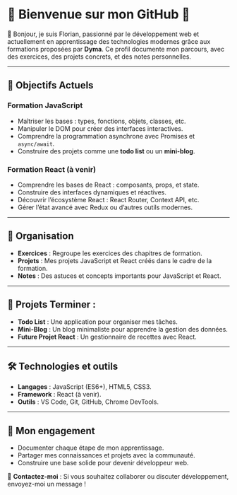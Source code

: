 # 🌟 Bienvenue sur mon GitHub 🌟

👋 Bonjour, je suis Florian, passionné par le développement web et actuellement en apprentissage des technologies modernes grâce aux formations proposées par **Dyma**. Ce profil documente mon parcours, avec des exercices, des projets concrets, et des notes personnelles.

---

## 🎯 Objectifs Actuels
### Formation JavaScript
- Maîtriser les bases : types, fonctions, objets, classes, etc.
- Manipuler le DOM pour créer des interfaces interactives.
- Comprendre la programmation asynchrone avec Promises et `async/await`.
- Construire des projets comme une **todo list** ou un **mini-blog**.

### Formation React (à venir)
- Comprendre les bases de React : composants, props, et state.
- Construire des interfaces dynamiques et réactives.
- Découvrir l’écosystème React : React Router, Context API, etc.
- Gérer l’état avancé avec Redux ou d’autres outils modernes.

---

## 📂 Organisation
- **Exercices** : Regroupe les exercices des chapitres de formation.
- **Projets** : Mes projets JavaScript et React créés dans le cadre de la formation.
- **Notes** : Des astuces et concepts importants pour JavaScript et React.

---

## 🚀 Projets Terminer :
- **Todo List** : Une application pour organiser mes tâches.
- **Mini-Blog** : Un blog minimaliste pour apprendre la gestion des données.
- **Future Projet React** : Un gestionnaire de recettes avec React.

---

## 🛠️ Technologies et outils
- **Langages** : JavaScript (ES6+), HTML5, CSS3.
- **Framework** : React (à venir).
- **Outils** : VS Code, Git, GitHub, Chrome DevTools.

---

## 🌟 Mon engagement
- Documenter chaque étape de mon apprentissage.
- Partager mes connaissances et projets avec la communauté.
- Construire une base solide pour devenir développeur web.

📩 **Contactez-moi** :
Si vous souhaitez collaborer ou discuter développement, envoyez-moi un message !
